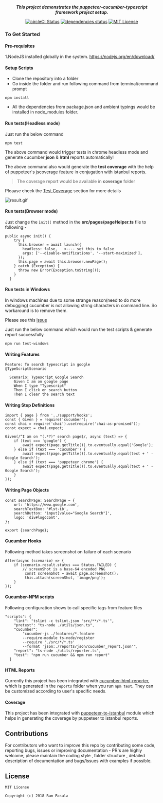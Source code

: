 <p align="center">

<p align="center">
   <i><strong>This project demonstrates the puppeteer-cucumber-typescript framework project setup.
</strong></i>
<p>

<p align="center">
<a href="https://circleci.com/gh/igniteram/puppeteer-cucumber-typescript/tree/master"><img alt="circleCI Status" src="https://circleci.com/gh/igniteram/puppeteer-cucumber-typescript/tree/master.svg?style=shield"></a>
<a href="https://david-dm.org/igniteram/puppeteer-cucumber-typescript"><img alt="dependencies status" src="https://david-dm.org/igniteram/puppeteer-cucumber-typescript.svg"></a>
<a href="https://opensource.org/licenses/MIT"><img alt="MIT License" src="https://img.shields.io/dub/l/vibe-d.svg"></a>
</p>

### To Get Started

#### Pre-requisites

1.NodeJS installed globally in the system.
https://nodejs.org/en/download/

#### Setup Scripts

- Clone the repository into a folder
- Go inside the folder and run following command from terminal/command prompt

```
npm install
```

- All the dependencies from package.json and ambient typings would be installed in node_modules folder.

#### Run tests(Headless mode)

Just run the below command

```
npm test
```

The above command would trigger tests in chrome headless mode and generate cucumber **json** & **html** reports automatically!

The above command also would generate the **test coverage** with the help of puppeteer's jscoverage feature in conjugation with istanbul reports.

> The coverage report would be available in **coverage** folder

Pleaase check the [Test Coverage](#Coverage) section for more details

<p>
<img src= "./images/result.gif" alt="result.gif"/>
</p>

#### Run tests(Browser mode)

Just change the `init()` method in the **src/pages/pageHelper.ts** file to following -

```
public async init() {
    try {
      this.browser = await launch({
        headless: false,   <---- set this to false
        args: ['--disable-notifications', '--start-maximized'],
      });
      this.page = await this.browser.newPage();
    } catch (Exception) {
      throw new Error(Exception.toString());
    }
  }
```

#### Run tests in Windows

In windows machines due to some strange reason(need to do more debugging) cucumber is not allowing string characters in command line. So workaround is to remove them.

Please see this [issue](https://github.com/igniteram/puppeteer-cucumber-typescript/issues/10)

Just run the below command which would run the test scripts & generate report successfully

```
npm run test-windows
```

#### Writing Features

```
Feature: To search typescript in google
@TypeScriptScenario

  Scenario: Typescript Google Search
    Given I am on google page
    When I type "Typescript"
    Then I click on search button
    Then I clear the search text
```

#### Writing Step Definitions

```
import { page } from '../support/hooks';
const { Given } = require('cucumber');
const chai = require('chai').use(require('chai-as-promised'));
const expect = chai.expect;

Given(/^I am on "(.*?)" search page$/, async (text) => {
    if (text === 'google') {
        await expect(page.getTitle()).to.eventually.equal('Google');
    } else if (text === 'cucumber') {
        await expect(page.getTitle()).to.eventually.equal(text + ' - Google Search');
    } else if (text === 'puppeteer chrome') {
        await expect(page.getTitle()).to.eventually.equal(text + ' - Google Search');
    }
});

```

#### Writing Page Objects

```
const searchPage: SearchPage = {
    url: 'https://www.google.com',
    searchTextBox: '#lst-ib',
    searchButton: 'input[value="Google Search"]',
    logo: 'div#logocont',
};

export {searchPage};
```

#### Cucumber Hooks

Following method takes screenshot on failure of each scenario

```
After(async (scenario) => {
    if (scenario.result.status === Status.FAILED) {
        // screenShot is a base-64 encoded PNG
         const screenShot = await page.screenshot();
         this.attach(screenShot, 'image/png');
    }
});
```

#### Cucumber-NPM scripts

Following configuration shows to call specific tags from feature files

```
"scripts": {
    "lint": "tslint -c tslint.json 'src/**/*.ts'",
    "pretest": "ts-node ./utils/json.ts",
    "cucumber":
        "cucumber-js ./features/*.feature
        --require-module ts-node/register
        --require './src/*/*.ts'
        --format 'json:./reports/json/cucumber_report.json'",
    "report": "ts-node ./utils/reporter.ts",
    "test": "npm run cucumber && npm run report"
  }
```

#### HTML Reports

Currently this project has been integrated with [cucumber-html-reporter](https://github.com/gkushang/cucumber-html-reporter), which is generated in the `reports` folder when you run `npm test`.
They can be customized according to user's specific needs.

#### Coverage

This project has been integrated with [puppeteer-to-istanbul](https://github.com/istanbuljs/puppeteer-to-istanbul) module which helps in generating the coverage by puppeteer to istanbul reports.

## Contributions

For contributors who want to improve this repo by contributing some code, reporting bugs, issues or improving documentation - PR's are highly welcome, please maintain the coding style , folder structure , detailed description of documentation and bugs/issues with examples if possible.

## License

```
MIT License

Copyright (c) 2018 Ram Pasala
```

